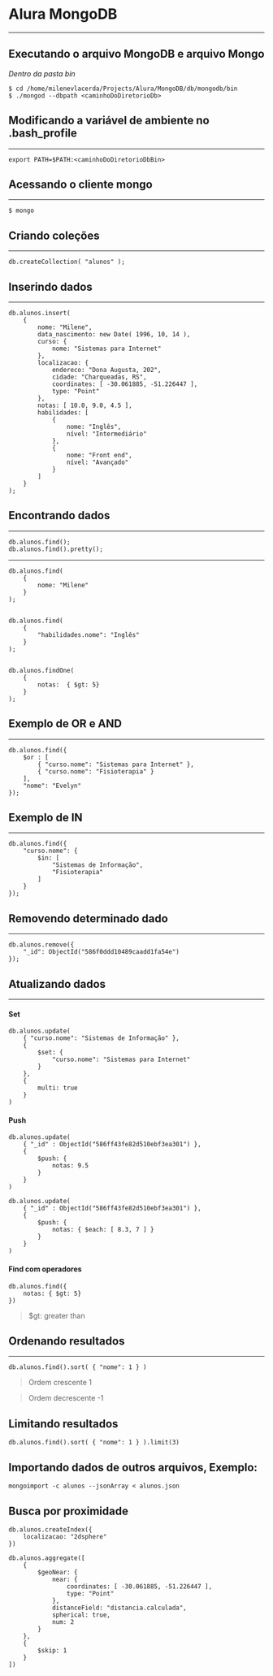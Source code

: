 # Alura MongoDB
------------------------------

## Executando o arquivo MongoDB e arquivo Mongo
*Dentro da pasta bin*

```
$ cd /home/milenevlacerda/Projects/Alura/MongoDB/db/mongodb/bin
$ ./mongod --dbpath <caminhoDoDiretorioDb>

```



## Modificando a variável de ambiente no .bash_profile
-------------------------------
```
export PATH=$PATH:<caminhoDoDiretorioDbBin>
```



## Acessando o cliente mongo
-------------------------------

```
$ mongo
```



## Criando coleções
-------------------------------

```
db.createCollection( "alunos" );
```


## Inserindo dados
-------------------------------


```
db.alunos.insert(
    {
        nome: "Milene",
        data_nascimento: new Date( 1996, 10, 14 ),
        curso: {
            nome: "Sistemas para Internet"
        },
        localizacao: {
            endereco: "Dona Augusta, 202",
            cidade: "Charqueadas, RS",
            coordinates: [ -30.061885, -51.226447 ],
            type: "Point"
        },
        notas: [ 10.0, 9.0, 4.5 ],
        habilidades: [
            {
                nome: "Inglês",
                nível: "Intermediário"
            },
            {
                nome: "Front end",
                nível: "Avançado"
            }
        ]
    }
);
```



## Encontrando dados
-------------------------------


```
db.alunos.find();
db.alunos.find().pretty();
```


-------------------------------


```
db.alunos.find(
    {
        nome: "Milene"
    }
);


db.alunos.find(
    {
        "habilidades.nome": "Inglês"
    }    
);


db.alunos.findOne(
    {
        notas:  { $gt: 5}
    }    
);
```


## Exemplo de OR e AND
-------------------------------


```
db.alunos.find({
    $or : [
        { "curso.nome": "Sistemas para Internet" },
        { "curso.nome": "Fisioterapia" }    
    ],
    "nome": "Evelyn"
});
```


## Exemplo de IN
-------------------------------


```
db.alunos.find({
    "curso.nome": {
        $in: [
            "Sistemas de Informação",
            "Fisioterapia"
        ]
    }
});
```



## Removendo determinado dado
-------------------------------


```
db.alunos.remove({
    "_id": ObjectId("586f0ddd10489caadd1fa54e")
});
```



## Atualizando dados
-------------------------------


#### Set


```
db.alunos.update(
    { "curso.nome": "Sistemas de Informação" },
    {
        $set: {
            "curso.nome": "Sistemas para Internet"
        }    
    },
    {
        multi: true
    }     
)
```


#### Push


```
db.alunos.update(
    { "_id" : ObjectId("586ff43fe82d510ebf3ea301") },
    {
        $push: {
            notas: 9.5
        }    
    }
)

db.alunos.update(
    { "_id" : ObjectId("586ff43fe82d510ebf3ea301") },
    {
        $push: {
            notas: { $each: [ 8.3, 7 ] }
        }    
    }
)
```


#### Find com operadores


```
db.alunos.find({
    notas: { $gt: 5}
})
```

>$gt: greater than



## Ordenando resultados
-------------------------------


```
db.alunos.find().sort( { "nome": 1 } )
```


>Ordem crescente 1

>Ordem decrescente -1



## Limitando resultados


```
db.alunos.find().sort( { "nome": 1 } ).limit(3)
```



## Importando dados de outros arquivos, Exemplo:


```
mongoimport -c alunos --jsonArray < alunos.json
```


## Busca por proximidade

```
db.alunos.createIndex({
    localizacao: "2dsphere"
})
```

```
db.alunos.aggregate([
    {
        $geoNear: {
            near: {
                coordinates: [ -30.061885, -51.226447 ],
                type: "Point"
            },
            distanceField: "distancia.calculada",
            spherical: true,
            num: 2
        }
    },
    {
        $skip: 1
    }
])
```
